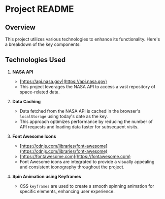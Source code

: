 # Project README

## Overview

This project utilizes various technologies to enhance its functionality. Here's a breakdown of the key components:

## Technologies Used

1. **NASA API**
    * [https://api.nasa.gov](https://api.nasa.gov)
    * This project leverages the NASA API to access a vast repository of space-related data.

2. **Data Caching**
    * Data fetched from the NASA API is cached in the browser's `localStorage` using today's date as the key. 
    * This approach optimizes performance by reducing the number of API requests and loading data faster for subsequent visits.

3. **Font Awesome Icons**
    * [https://cdnjs.com/libraries/font-awesome](https://cdnjs.com/libraries/font-awesome)
    * [https://fontawesome.com](https://fontawesome.com)
    * Font Awesome icons are integrated to provide a visually appealing and consistent iconography throughout the project.

4. **Spin Animation using Keyframes**
    * CSS `keyframes` are used to create a smooth spinning animation for specific elements, enhancing user experience.